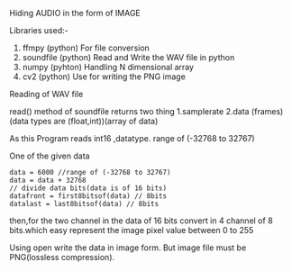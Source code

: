 Hiding AUDIO in the form of IMAGE

Libraries used:-

1. ffmpy (python)
  For file conversion
2. soundfile (python)
  Read and Write the WAV file in python
3. numpy (pyhton)
  Handling N dimensional array
4. cv2 (python)
  Use for writing the PNG image
  
Reading of WAV file

read() method of soundfile returns two thing 
1.samplerate
2.data (frames)(data types are (float,int))(array of data)

As this Program reads int16 ,datatype. range of (-32768 to 32767)

One of the given data

	data = 6000 //range of (-32768 to 32767)
	data = data + 32768
	// divide data bits(data is of 16 bits)
	datafront = first8bitsof(data) // 8bits
	datalast = last8bitsof(data) // 8bits
	
then,for the two channel in the data of 16 bits convert in 4 channel of 8 bits.which easy represent the image pixel value between 0 to 255

Using open write the data in image form. But image file must be PNG(lossless compression).


	

  






